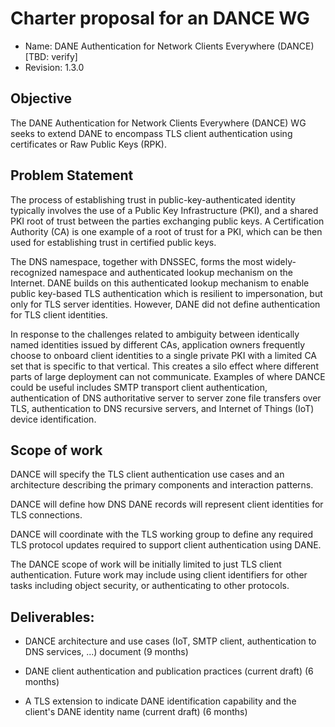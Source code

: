 # Charter proposal for an DANCE WG

- Name: DANE Authentication for Network Clients Everywhere (DANCE) [TBD: verify]
- Revision: 1.3.0

## Objective

The DANE Authentication for Network Clients Everywhere (DANCE) WG seeks to
extend DANE to encompass TLS client authentication using certificates or Raw Public Keys (RPK).

## Problem Statement

The process of establishing trust in public-key-authenticated identity
typically involves the use of a Public Key Infrastructure (PKI), and a
shared PKI root of trust between the parties exchanging public keys. A
Certification Authority (CA) is one example of a root of trust for a
PKI, which can be then used for establishing trust in certified public
keys.

The DNS namespace, together with DNSSEC, forms the most widely-recognized
namespace and authenticated lookup mechanism on the Internet.
DANE builds on this authenticated lookup mechanism to enable public key-based
TLS authentication which is resilient to impersonation, but only
for TLS server identities.
However, DANE did not define authentication for TLS client identities.

<!-- defines a lookup mechanism for TLS -->
<!-- server identities and a published trust-path to their public key. -->

In response to the challenges related to ambiguity between identically
named identities issued by different CAs, application owners
frequently choose to onboard client identities to a single private PKI
with a limited CA set that is specific to that vertical.  This creates
a silo effect where different parts of large deployment can not
communicate.  Examples of where DANCE could be useful includes SMTP
transport client authentication, authentication of DNS authoritative
server to server zone file transfers over TLS, authentication to DNS
recursive servers, and Internet of Things (IoT) device identification.

## Scope of work

DANCE will specify the TLS client authentication use cases and an
architecture describing the primary components and interaction patterns.

DANCE will define how DNS DANE records will represent client
identities for TLS connections.

DANCE will coordinate with the TLS working group to define any
required TLS protocol updates required to support client
authentication using DANE.

The DANCE scope of work will be initially limited to just TLS client
authentication.  Future work may include using client identifiers for
other tasks including object security, or authenticating to other
protocols.

## Deliverables:

* DANCE architecture and use cases (IoT, SMTP client,
  authentication to DNS services, ...) document (9 months)

* DANE client authentication and publication practices (current draft) (6 months)

* A TLS extension to indicate DANE identification capability and the
  client's DANE identity name (current draft) (6 months)


